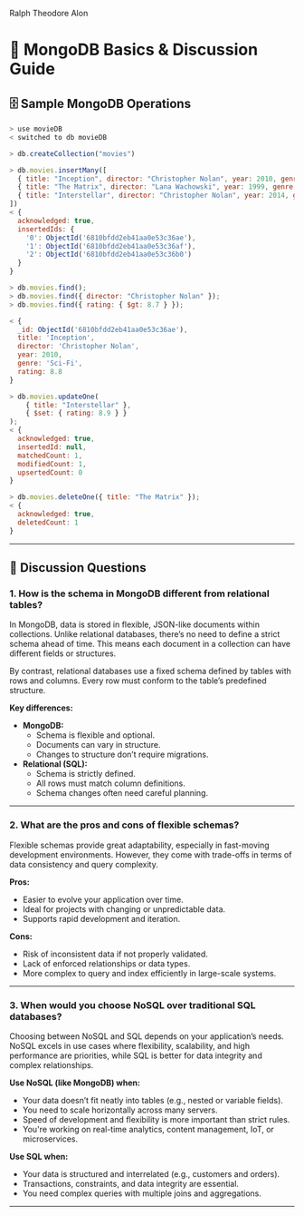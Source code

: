 Ralph Theodore Alon

# 📘 MongoDB Basics & Discussion Guide

## 🗄️ Sample MongoDB Operations

```js
> use movieDB
< switched to db movieDB

> db.createCollection("movies")

> db.movies.insertMany([
  { title: "Inception", director: "Christopher Nolan", year: 2010, genre: "Sci-Fi", rating: 8.8 },
  { title: "The Matrix", director: "Lana Wachowski", year: 1999, genre: "Action", rating: 8.7 },
  { title: "Interstellar", director: "Christopher Nolan", year: 2014, genre: "Sci-Fi", rating: 8.6 }
])
< {
  acknowledged: true,
  insertedIds: {
    '0': ObjectId('6810bfdd2eb41aa0e53c36ae'),
    '1': ObjectId('6810bfdd2eb41aa0e53c36af'),
    '2': ObjectId('6810bfdd2eb41aa0e53c36b0')
  }
}

> db.movies.find();
> db.movies.find({ director: "Christopher Nolan" });
> db.movies.find({ rating: { $gt: 8.7 } });

< {
  _id: ObjectId('6810bfdd2eb41aa0e53c36ae'),
  title: 'Inception',
  director: 'Christopher Nolan',
  year: 2010,
  genre: 'Sci-Fi',
  rating: 8.8
}

> db.movies.updateOne(
    { title: "Interstellar" },
    { $set: { rating: 8.9 } }
);
< {
  acknowledged: true,
  insertedId: null,
  matchedCount: 1,
  modifiedCount: 1,
  upsertedCount: 0
}

> db.movies.deleteOne({ title: "The Matrix" });
< {
  acknowledged: true,
  deletedCount: 1
}
```

---

## 💬 Discussion Questions

### 1. How is the schema in MongoDB different from relational tables?

In MongoDB, data is stored in flexible, JSON-like documents within collections. Unlike relational databases, there’s no need to define a strict schema ahead of time. This means each document in a collection can have different fields or structures.

By contrast, relational databases use a fixed schema defined by tables with rows and columns. Every row must conform to the table’s predefined structure.

**Key differences:**
- **MongoDB:**
  - Schema is flexible and optional.
  - Documents can vary in structure.
  - Changes to structure don’t require migrations.
- **Relational (SQL):**
  - Schema is strictly defined.
  - All rows must match column definitions.
  - Schema changes often need careful planning.

---

### 2. What are the pros and cons of flexible schemas?

Flexible schemas provide great adaptability, especially in fast-moving development environments. However, they come with trade-offs in terms of data consistency and query complexity.

**Pros:**
- Easier to evolve your application over time.
- Ideal for projects with changing or unpredictable data.
- Supports rapid development and iteration.

**Cons:**
- Risk of inconsistent data if not properly validated.
- Lack of enforced relationships or data types.
- More complex to query and index efficiently in large-scale systems.

---

### 3. When would you choose NoSQL over traditional SQL databases?

Choosing between NoSQL and SQL depends on your application’s needs. NoSQL excels in use cases where flexibility, scalability, and high performance are priorities, while SQL is better for data integrity and complex relationships.

**Use NoSQL (like MongoDB) when:**
- Your data doesn’t fit neatly into tables (e.g., nested or variable fields).
- You need to scale horizontally across many servers.
- Speed of development and flexibility is more important than strict rules.
- You're working on real-time analytics, content management, IoT, or microservices.

**Use SQL when:**
- Your data is structured and interrelated (e.g., customers and orders).
- Transactions, constraints, and data integrity are essential.
- You need complex queries with multiple joins and aggregations.

---
